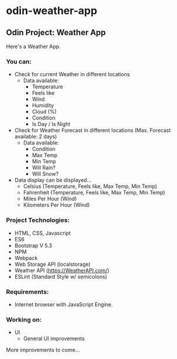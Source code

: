 # odin-weather-app

## Odin Project: Weather App
Here's a Weather App.

### You can:
- Check for current Weather in different locations
  - Data available:
    - Temperature
    - Feels like
    - Wind
    - Humidity
    - Cloud (%)
    - Condition
    - Is Day / Is Night
- Check for Weather Forecast in different locations (Max. Forecast available: 2 days)
  - Data available:
    - Condition
    - Max Temp
    - Min Temp
    - Will Rain?
    - Will Snow?
- Data display can be displayed...
  - Celsius (Temperature, Feels like, Max Temp, Min Temp)
  - Fahrenheit (Temperature, Feels like, Max Temp, Min Temp)
  - Miles Per Hour (Wind)
  - Kilometers Per Hour (Wind)

### Project Technologies:
- HTML, CSS, Javascript
- ES6
- Bootstrap V 5.3
- NPM
- Webpack
- Web Storage API (localstorage)
- Weather API (https://WeatherAPI.com/)
- ESLint (Standard Style w/ semicolons)

### Requirements:
- Internet browser with JavaScript Engine.

### Working on:
- UI
  - General UI improvements

More improvements to come...